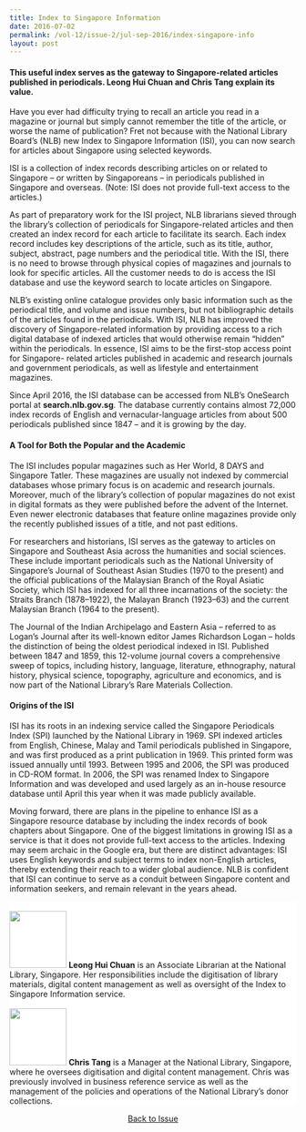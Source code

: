 ```yaml
---
title: Index to Singapore Information
date: 2016-07-02
permalink: /vol-12/issue-2/jul-sep-2016/index-singapore-info
layout: post
---
```

#### This useful index serves as the gateway to Singapore-related articles published in periodicals. **Leong Hui Chuan** and **Chris Tang** explain its value.



Have you ever had difficulty trying to recall an article you read in a magazine or journal but simply cannot remember the title of the article, or worse the name of publication? Fret not because with the National Library Board’s (NLB) new Index to Singapore Information (ISI), you can now search for articles about Singapore using selected keywords.

ISI is a collection of index records describing articles on or related to Singapore – or written by Singaporeans – in periodicals published in Singapore and overseas. (Note: ISI does not provide full-text access to the articles.)

As part of preparatory work for the ISI project, NLB librarians sieved through the library’s collection of periodicals for Singapore-related articles and then created an index record for each article to facilitate its search. Each index record includes key descriptions of the article, such as its title, author, subject, abstract, page numbers and the periodical title. With the ISI, there is no need to browse through physical copies of magazines and journals to look for specific articles. All the customer needs to do is access the ISI database and use the keyword search to locate articles on Singapore.

NLB’s existing online catalogue provides only basic information such as the periodical title, and volume and issue numbers, but not bibliographic details of the articles found in the periodicals. With ISI, NLB has improved the discovery of Singapore-related information by providing access to a rich digital database of indexed articles that would otherwise remain “hidden” within the periodicals. In essence, ISI aims to be the first-stop access point for Singapore- related articles published in academic and research journals and government periodicals, as well as lifestyle and entertainment magazines.

Since April 2016, the ISI database can be accessed from NLB’s OneSearch portal at **search.nlb.gov.sg**. The database currently contains almost 72,000 index records of English and vernacular-language articles from about 500 periodicals published since 1847 – and it is growing by the day.

#### **A Tool for Both the Popular and the Academic**

The ISI includes popular magazines such as Her World, 8 DAYS and Singapore Tatler. These magazines are usually not indexed by commercial databases whose primary focus is on academic and research journals. Moreover, much of the library’s collection of popular magazines do not exist in digital formats as they were published before the advent of the Internet. Even newer electronic databases that feature online magazines provide only the recently published issues of a title, and not past editions.

For researchers and historians, ISI serves as the gateway to articles on Singapore and Southeast Asia across the humanities and social sciences. These include important periodicals such as the National University of Singapore’s Journal of Southeast Asian Studies (1970 to the present) and the official publications of the Malaysian Branch of the Royal Asiatic Society, which ISI has indexed for all three incarnations of the society: the Straits Branch (1878–1922), the Malayan Branch (1923–63) and the current Malaysian Branch (1964 to the present).

The Journal of the Indian Archipelago and Eastern Asia – referred to as Logan’s Journal after its well-known editor James Richardson Logan – holds the distinction of being the oldest periodical indexed in ISI. Published between 1847 and 1859, this 12-volume journal covers a comprehensive sweep of topics, including history, language, literature, ethnography, natural history, physical science, topography, agriculture and economics, and is now part of the National Library’s Rare Materials Collection.

#### **Origins of the ISI**

ISI has its roots in an indexing service called the Singapore Periodicals Index (SPI) launched by the National Library in 1969. SPI indexed articles from English, Chinese, Malay and Tamil periodicals published in Singapore, and was first produced as a print publication in 1969. This printed form was issued annually until 1993. Between 1995 and 2006, the SPI was produced in CD-ROM format. In 2006, the SPI was renamed Index to Singapore Information and was developed and used largely as an in-house resource database until April this year when it was made publicly available.

Moving forward, there are plans in the pipeline to enhance ISI as a Singapore resource database by including the index records of book chapters about Singapore. One of the biggest limitations in growing ISI as a service is that it does not provide full-text access to the articles. Indexing may seem archaic in the Google era, but there are distinct advantages: ISI uses English keywords and subject terms to index non-English articles, thereby extending their reach to a wider global audience. NLB is confident that ISI can continue to serve as a conduit between Singapore content and information seekers, and remain relevant in the years ahead.

<div style="background-color: white;">
<br>
<img style="width: 100px; height: 100px;" src="/images/Vol-12-issue-4/party-time-with-raffles/huichuan.png">
	<b>Leong Hui Chuan</b> is an Associate Librarian at the National Library, Singapore. Her responsibilities include the digitisation of library materials, digital content management as well as oversight of the Index to Singapore Information service.
</div>

<div style="background-color: white;">
<br>
<img style="width: 100px; height: 100px;" src="/images/Vol-12-issue-4/party-time-with-raffles/chris.png">
	<b>Chris Tang</b> is a Manager at the National Library, Singapore, where he oversees digitisation and digital content management. Chris was previously involved in business reference service as well as the management of the policies and operations of the National Library’s donor collections.
</div>

<a href="/vol-12/issue-2/jul-sep-2016/"><center>Back to Issue</center></a>